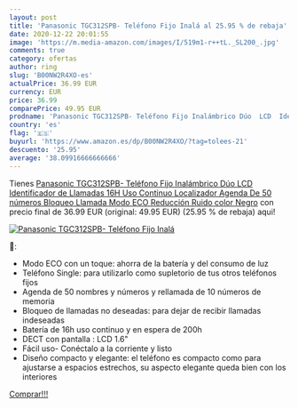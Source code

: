 ```yaml
---
layout: post
title: 'Panasonic TGC312SPB- Teléfono Fijo Inalá al 25.95 % de rebaja'
date: 2020-12-22 20:01:55
image: 'https://m.media-amazon.com/images/I/519m1-r++tL._SL200_.jpg'
comments: true
category: ofertas
author: ring
slug: 'B00NW2R4XO-es'
actualPrice: 36.99 EUR
currency: EUR
price: 36.99
comparePrice: 49.95 EUR
prodname: 'Panasonic TGC312SPB- Teléfono Fijo Inalámbrico Dúo  LCD  Identificador de Llamadas  16H Uso Continuo  Localizador  Agenda De 50 números  Bloqueo Llamada  Modo ECO  Reducción Ruido  color Negro'
country: 'es'
flag: '🇪🇸'
buyurl: 'https://www.amazon.es/dp/B00NW2R4XO/?tag=tolees-21'
descuento: '25.95'
average: '38.09916666666666'
---
```


Tienes [Panasonic TGC312SPB- Teléfono Fijo Inalámbrico Dúo  LCD  Identificador de Llamadas  16H Uso Continuo  Localizador  Agenda De 50 números  Bloqueo Llamada  Modo ECO  Reducción Ruido  color Negro](https://www.amazon.es/dp/B00NW2R4XO/?tag=tolees-21) con precio final de  36.99 EUR (original: 49.95 EUR) (25.95 %  de rebaja) aqui!

[![Panasonic TGC312SPB- Teléfono Fijo Inalá](https://m.media-amazon.com/images/I/519m1-r++tL._SL200_.jpg)](https://www.amazon.es/dp/B00NW2R4XO/?tag=tolees-21)

🔎:

- Modo ECO con un toque: ahorra de la batería y del consumo de luz
- Teléfono Single: para utilizarlo como supletorio de tus otros teléfonos fijos
- Agenda de 50 nombres y números y rellamada de 10 números de memoria
- Bloqueo de llamadas no deseadas: para dejar de recibir llamadas indeseadas
- Batería de 16h uso continuo y en espera de 200h
- DECT con pantalla : LCD 1.6"
- Fácil uso- Conéctalo a la corriente y listo
- Diseño compacto y elegante: el teléfono es compacto como para ajustarse a espacios estrechos, su aspecto elegante queda bien con los interiores

[Comprar!!!](https://www.amazon.es/dp/B00NW2R4XO/?tag=tolees-21)
